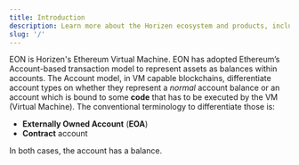 ```yaml
---
title: Introduction
description: Learn more about the Horizen ecosystem and products, including Horizen EON, governance, and more.
slug: '/'
---
```


EON is Horizen's Ethereum Virtual Machine. EON has adopted Ethereum’s Account-based transaction model to represent assets as balances within accounts. The Account model, in VM capable blockchains, differentiate account types on whether they represent a _normal_ account balance or an account which is bound to some **code** that has to be executed by the VM (Virtual Machine). The conventional terminology to differentiate those is:
- **Externally Owned Account** (**EOA**)
- **Contract** account


In both cases, the account has a balance.
